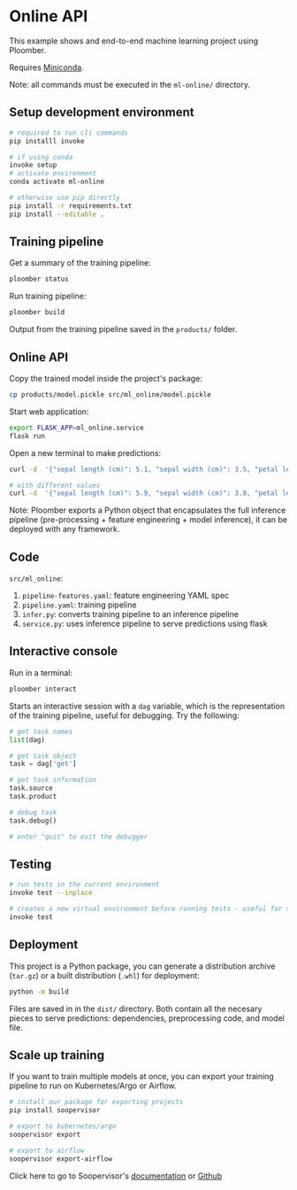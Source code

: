 # Online API

This example shows and end-to-end machine learning project using Ploomber.

Requires [Miniconda](https://docs.conda.io/en/latest/miniconda.html).

Note: all commands must be executed in the `ml-online/` directory.

## Setup development environment

```sh
# required to run cli commands
pip installl invoke

# if using conda
invoke setup
# activate environment
conda activate ml-online

# otherwise use pip directly
pip install -r requirements.txt
pip install --editable .
```

## Training pipeline

Get a summary of the training pipeline:

```sh
ploomber status
```

Run training pipeline:

```sh
ploomber build
```

Output from the training pipeline saved in the `products/` folder.

## Online API

Copy the trained model inside the project's package:

```sh
cp products/model.pickle src/ml_online/model.pickle
```

Start web application:

```sh
export FLASK_APP=ml_online.service
flask run
```

Open a new terminal to make predictions:

```sh
curl -d  '{"sepal length (cm)": 5.1, "sepal width (cm)": 3.5, "petal length (cm)": 1.4, "petal width (cm)": 0.2}' -H 'Content-Type: application/json' http://127.0.0.1:5000/

# with different values
curl -d  '{"sepal length (cm)": 5.9, "sepal width (cm)": 3.0, "petal length (cm)": 5.1, "petal width (cm)": 1.8}' -H 'Content-Type: application/json' http://127.0.0.1:5000/
```

Note: Ploomber exports a Python object that encapsulates the full inference pipeline (pre-processing + feature engineering + model inference), it can be deployed with any framework.

## Code

`src/ml_online`:

1. `pipeline-features.yaml`: feature engineering YAML spec
2. `pipeline.yaml`: training pipeline
3. `infer.py`: converts training pipeline to an inference pipeline
4. `service.py`: uses inference pipeline to serve predictions using flask

## Interactive console

Run in a terminal:

```sh
ploomber interact
```

Starts an interactive session with a `dag` variable, which is the
representation of the training pipeline, useful for debugging. Try the following:

```python
# get task names
list(dag)

# get task object
task = dag['get']

# get task information
task.source
task.product

# debug task
task.debug()

# enter "quit" to exit the debugger
```

## Testing

```sh
# run tests in the current environment
invoke test --inplace

# creates a new virtual environment before running tests - useful for setting up continuous integration
invoke test
```

## Deployment

This project is a Python package, you can generate a distribution archive (`tar.gz`) or a built distribution (`.whl`) for deployment:

```sh
python -m build
```

Files are saved in in the `dist/` directory. Both contain all the necesary pieces to serve predictions: dependencies, preprocessing code, and model file.

## Scale up training

If you want to train multiple models at once, you can export your training pipeline to run on Kubernetes/Argo or Airflow.

```sh
# install our package for exporting projects
pip install soopervisor

# export to kubernetes/argo
soopervisor export

# export to airflow
soopervisor export-airflow
```

Click here to go to Soopervisor's  [documentation](https://soopervisor.readthedocs.io/) or [Github](github.com/ploomber/soopervisor)